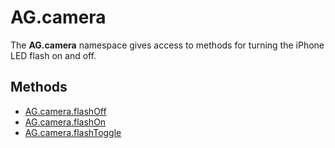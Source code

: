 # AG.camera

The **AG.camera** namespace gives access to methods for turning the iPhone LED flash on and off.

## Methods

* [AG.camera.flashOff](methods/flashOff.md)
* [AG.camera.flashOn](methods/flashOn.md)
* [AG.camera.flashToggle](methods/flashToggle.md)